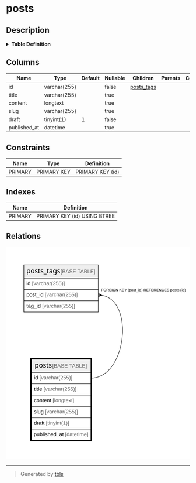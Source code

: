 # posts

## Description

<details>
<summary><strong>Table Definition</strong></summary>

```sql
CREATE TABLE `posts` (
  `id` varchar(255) NOT NULL,
  `title` varchar(255) DEFAULT NULL,
  `content` longtext,
  `slug` varchar(255) DEFAULT NULL,
  `draft` tinyint(1) NOT NULL DEFAULT '1',
  `published_at` datetime DEFAULT NULL,
  PRIMARY KEY (`id`)
) ENGINE=InnoDB DEFAULT CHARSET=utf8
```

</details>

## Columns

| Name | Type | Default | Nullable | Children | Parents | Comment |
| ---- | ---- | ------- | -------- | -------- | ------- | ------- |
| id | varchar(255) |  | false | [posts_tags](posts_tags.md) |  |  |
| title | varchar(255) |  | true |  |  |  |
| content | longtext |  | true |  |  |  |
| slug | varchar(255) |  | true |  |  |  |
| draft | tinyint(1) | 1 | false |  |  |  |
| published_at | datetime |  | true |  |  |  |

## Constraints

| Name | Type | Definition |
| ---- | ---- | ---------- |
| PRIMARY | PRIMARY KEY | PRIMARY KEY (id) |

## Indexes

| Name | Definition |
| ---- | ---------- |
| PRIMARY | PRIMARY KEY (id) USING BTREE |

## Relations

![er](posts.svg)

---

> Generated by [tbls](https://github.com/k1LoW/tbls)
